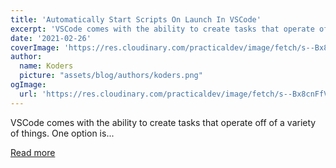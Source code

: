 ```yaml
---
title: 'Automatically Start Scripts On Launch In VSCode'
excerpt: 'VSCode comes with the ability to create tasks that operate off of a variety of things. One option is...'
date: '2021-02-26'
coverImage: 'https://res.cloudinary.com/practicaldev/image/fetch/s--Bx8cnFfV--/c_imagga_scale,f_auto,fl_progressive,h_420,q_auto,w_1000/https://dev-to-uploads.s3.amazonaws.com/uploads/articles/ysmlpx4nbqbx66uo13qy.png'
author:
  name: Koders
  picture: "assets/blog/authors/koders.png"
ogImage:
  url: 'https://res.cloudinary.com/practicaldev/image/fetch/s--Bx8cnFfV--/c_imagga_scale,f_auto,fl_progressive,h_420,q_auto,w_1000/https://dev-to-uploads.s3.amazonaws.com/uploads/articles/ysmlpx4nbqbx66uo13qy.png'
---
```


VSCode comes with the ability to create tasks that operate off of a variety of things. One option is...

[Read more](https://dev.to/5t3ph/automatically-start-scripts-on-launch-in-vscode-6ak)
